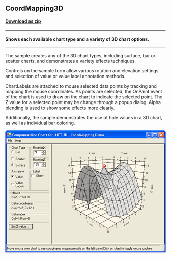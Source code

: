 ## CoordMapping3D
#### [Download as zip](https://grapecity.github.io/DownGit/#/home?url=https://github.com/GrapeCity/ComponentOne-WinForms-Samples/tree/master/NetFramework\Charts\VB\CoordMapping3D)
____
#### Shows each available chart type and a variety of 3D chart options.
____
The sample creates any of the 3D chart types, including surface, bar or scatter charts, and demonstrates a variety effects techniques.

Controls on the sample form allow various rotation and elevation settings and selection of value or value label annotation methods.

ChartLabels are attached to mouse selected data points by tracking and mapping the mouse coordinates.
As points are selected, the OnPaint event of the chart is used to draw on the chart to indicate the selected point.
The Z value for a selected point may be change through a popup dialog. Alpha blending is used to show some effects more clearly.

Additionally, the sample demonstrates the use of hole values in a 3D chart, as well as individual bar coloring.

![screenshot](screenshot.PNG)
